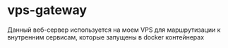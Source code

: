 # vps-gateway
Данный веб-сервер используется на моем VPS для маршрутизации к внутренним сервисам, которые запущены в docker контейнерах
